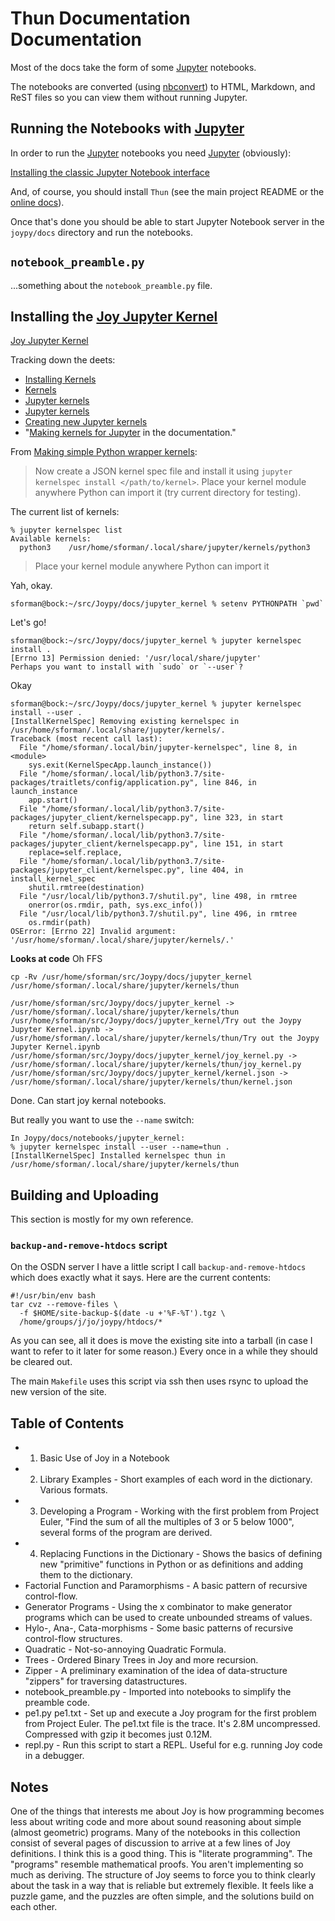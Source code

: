 # Thun Documentation Documentation

Most of the docs take the form of some [Jupyter](https://jupyter.org/index.html) notebooks.

The notebooks are converted (using [nbconvert](https://nbconvert.readthedocs.io/en/latest/install.html)) to HTML, Markdown, and ReST files so you can view them without running Jupyter.

## Running the Notebooks with [Jupyter](https://jupyter.org/index.html)

In order to run the [Jupyter](https://jupyter.org/index.html) notebooks
you need [Jupyter](https://jupyter.org/index.html) (obviously):

[Installing the classic Jupyter Notebook interface](https://jupyter.readthedocs.io/en/latest/install/notebook-classic.html)

And, of course, you should install `Thun` (see the main project README or the
[online docs](https://joypy.osdn.io/#quick-start)).

Once that's done you should be able to start Jupyter Notebook server
in the `joypy/docs` directory and run the notebooks.


## ``notebook_preamble.py``

...something about the `notebook_preamble.py` file.


## Installing the [Joy Jupyter Kernel](https://osdn.net/projects/joypy/scm/git/Thun/tree/master/docs/jupyter_kernel/)

[Joy Jupyter Kernel](https://osdn.net/projects/joypy/scm/git/Thun/tree/master/docs/jupyter_kernel/)

Tracking down the deets:
- [Installing Kernels](https://jupyter.readthedocs.io/en/latest/install/kernels.html)
- [Kernels](https://jupyter.readthedocs.io/en/latest/projects/kernels.html#kernels-langs)
- [Jupyter kernels](https://github.com/ipython/ipython/wiki/IPython-kernels-for-other-languages)
- [Jupyter kernels](https://github.com/jupyter/jupyter/wiki/Jupyter-kernels)
- [Creating new Jupyter kernels](https://github.com/jupyter/jupyter/wiki/Jupyter-kernels#creating-new-jupyter-kernels)
- "[Making kernels for Jupyter](https://jupyter-client.readthedocs.io/en/latest/kernels.html) in the documentation."

From [Making simple Python wrapper kernels](https://jupyter-client.readthedocs.io/en/latest/wrapperkernels.html):

> Now create a JSON kernel spec file and install it using
  ``jupyter kernelspec install </path/to/kernel>``.
  Place your kernel module anywhere Python can import it
  (try current directory for testing). 

The current list of kernels:

    % jupyter kernelspec list
    Available kernels:
      python3    /usr/home/sforman/.local/share/jupyter/kernels/python3

> Place your kernel module anywhere Python can import it

Yah, okay.

    sforman@bock:~/src/Joypy/docs/jupyter_kernel % setenv PYTHONPATH `pwd`

Let's go!

    sforman@bock:~/src/Joypy/docs/jupyter_kernel % jupyter kernelspec install .
    [Errno 13] Permission denied: '/usr/local/share/jupyter'
    Perhaps you want to install with `sudo` or `--user`?

Okay

    sforman@bock:~/src/Joypy/docs/jupyter_kernel % jupyter kernelspec install --user .
    [InstallKernelSpec] Removing existing kernelspec in /usr/home/sforman/.local/share/jupyter/kernels/.
    Traceback (most recent call last):
      File "/home/sforman/.local/bin/jupyter-kernelspec", line 8, in <module>
        sys.exit(KernelSpecApp.launch_instance())
      File "/home/sforman/.local/lib/python3.7/site-packages/traitlets/config/application.py", line 846, in launch_instance
        app.start()
      File "/home/sforman/.local/lib/python3.7/site-packages/jupyter_client/kernelspecapp.py", line 323, in start
        return self.subapp.start()
      File "/home/sforman/.local/lib/python3.7/site-packages/jupyter_client/kernelspecapp.py", line 151, in start
        replace=self.replace,
      File "/home/sforman/.local/lib/python3.7/site-packages/jupyter_client/kernelspec.py", line 404, in install_kernel_spec
        shutil.rmtree(destination)
      File "/usr/local/lib/python3.7/shutil.py", line 498, in rmtree
        onerror(os.rmdir, path, sys.exc_info())
      File "/usr/local/lib/python3.7/shutil.py", line 496, in rmtree
        os.rmdir(path)
    OSError: [Errno 22] Invalid argument: '/usr/home/sforman/.local/share/jupyter/kernels/.'

__Looks at code__ Oh FFS

    cp -Rv /usr/home/sforman/src/Joypy/docs/jupyter_kernel /usr/home/sforman/.local/share/jupyter/kernels/thun

    /usr/home/sforman/src/Joypy/docs/jupyter_kernel -> /usr/home/sforman/.local/share/jupyter/kernels/thun
    /usr/home/sforman/src/Joypy/docs/jupyter_kernel/Try out the Joypy Jupyter Kernel.ipynb -> /usr/home/sforman/.local/share/jupyter/kernels/thun/Try out the Joypy Jupyter Kernel.ipynb
    /usr/home/sforman/src/Joypy/docs/jupyter_kernel/joy_kernel.py -> /usr/home/sforman/.local/share/jupyter/kernels/thun/joy_kernel.py
    /usr/home/sforman/src/Joypy/docs/jupyter_kernel/kernel.json -> /usr/home/sforman/.local/share/jupyter/kernels/thun/kernel.json

Done.  Can start joy kernal notebooks.

But really you want to use the `--name` switch:

    In Joypy/docs/notebooks/jupyter_kernel:
    % jupyter kernelspec install --user --name=thun .
    [InstallKernelSpec] Installed kernelspec thun in /usr/home/sforman/.local/share/jupyter/kernels/thun

## Building and Uploading

This section is mostly for my own reference.


### `backup-and-remove-htdocs` script

On the OSDN server I have a little script I call `backup-and-remove-htdocs`
which does exactly what it says.  Here are the current contents:

    #!/usr/bin/env bash
    tar cvz --remove-files \
      -f $HOME/site-backup-$(date -u +'%F-%T').tgz \
      /home/groups/j/jo/joypy/htdocs/*

As you can see, all it does is move the existing site into a tarball (in case I want to refer to it later for some reason.)
Every once in a while they should be cleared out.

The main `Makefile` uses this script via ssh then uses rsync to upload the new version of the site.

## Table of Contents

- 1. Basic Use of Joy in a Notebook
- 2. Library Examples - Short examples of each word in the dictionary.
  Various formats.
- 3. Developing a Program - Working with the first problem from Project
  Euler, "Find the sum of all the multiples of 3 or 5 below 1000",
  several forms of the program are derived.
- 4. Replacing Functions in the Dictionary - Shows the basics of defining
  new "primitive" functions in Python or as definitions and adding them
  to the dictionary.
- Factorial Function and Paramorphisms - A basic pattern of recursive
  control-flow.
- Generator Programs - Using the x combinator to make generator programs
  which can be used to create unbounded streams of values.
- Hylo-, Ana-, Cata-morphisms - Some basic patterns of recursive
  control-flow structures.
- Quadratic - Not-so-annoying Quadratic Formula.
- Trees - Ordered Binary Trees in Joy and more recursion.
- Zipper - A preliminary examination of the idea of data-structure
  "zippers" for traversing datastructures.
- notebook_preamble.py - Imported into notebooks to simplify the preamble
  code.
- pe1.py pe1.txt - Set up and execute a Joy program for the first problem
  from Project Euler. The pe1.txt file is the trace.  It's 2.8M
  uncompressed.  Compressed with gzip it becomes just 0.12M.
- repl.py - Run this script to start a REPL.  Useful for e.g. running Joy
  code in a debugger.

## Notes

One of the things that interests me about Joy is how programming becomes
less about writing code and more about sound reasoning about simple
(almost geometric) programs.  Many of the notebooks in this collection
consist of several pages of discussion to arrive at a few lines of Joy
definitions.  I think this is a good thing.  This is "literate
programming".  The "programs" resemble mathematical proofs.  You aren't
implementing so much as deriving.  The structure of Joy seems to force
you to think clearly about the task in a way that is reliable but
extremely flexible.  It feels like a puzzle game, and the puzzles are
often simple, and the solutions build on each other.
